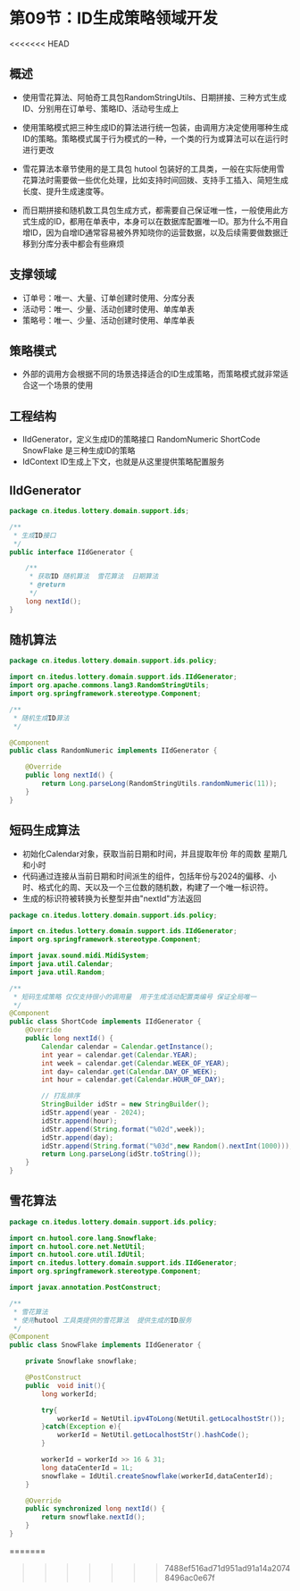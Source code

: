 # 第09节：ID生成策略领域开发

<<<<<<< HEAD
## 概述

* 使用雪花算法、阿帕奇工具包RandomStringUtils、日期拼接、三种方式生成ID、分别用在订单号、策略ID、活动号生成上


* 使用策略模式把三种生成ID的算法进行统一包装，由调用方决定使用哪种生成ID的策略。策略模式属于行为模式的一种，一个类的行为或算法可以在运行时进行更改
* 雪花算法本章节使用的是工具包 hutool 包装好的工具类，一般在实际使用雪花算法时需要做一些优化处理，比如支持时间回拨、支持手工插入、简短生成长度、提升生成速度等。
* 而日期拼接和随机数工具包生成方式，都需要自己保证唯一性，一般使用此方式生成的ID，都用在单表中，本身可以在数据库配置唯一ID。那为什么不用自增ID，因为自增ID通常容易被外界知晓你的运营数据，以及后续需要做数据迁移到分库分表中都会有些麻烦


## 支撑领域

* 订单号：唯一、大量、订单创建时使用、分库分表
* 活动号：唯一、少量、活动创建时使用、单库单表
* 策略号：唯一、少量、活动创建时使用、单库单表

## 策略模式

* 外部的调用方会根据不同的场景选择适合的ID生成策略，而策略模式就非常适合这一个场景的使用

## 工程结构


* IIdGenerator，定义生成ID的策略接口 RandomNumeric ShortCode SnowFlake 是三种生成ID的策略
* IdContext ID生成上下文，也就是从这里提供策略配置服务


## IIdGenerator

```java
package cn.itedus.lottery.domain.support.ids;

/**
 * 生成ID接口
 */
public interface IIdGenerator {

    /**
     * 获取ID 随机算法  雪花算法  日期算法
     * @return
     */
    long nextId();
}


```

## 随机算法


```java
package cn.itedus.lottery.domain.support.ids.policy;

import cn.itedus.lottery.domain.support.ids.IIdGenerator;
import org.apache.commons.lang3.RandomStringUtils;
import org.springframework.stereotype.Component;

/**
 * 随机生成ID算法
 */

@Component
public class RandomNumeric implements IIdGenerator {

    @Override
    public long nextId() {
        return Long.parseLong(RandomStringUtils.randomNumeric(11));
    }
}


```

## 短码生成算法

* 初始化Calendar对象，获取当前日期和时间，并且提取年份 年的周数 星期几和小时
* 代码通过连接从当前日期和时间派生的组件，包括年份与2024的偏移、小时、格式化的周、天以及一个三位数的随机数，构建了一个唯一标识符。
* 生成的标识符被转换为长整型并由"nextId"方法返回


```java
package cn.itedus.lottery.domain.support.ids.policy;

import cn.itedus.lottery.domain.support.ids.IIdGenerator;
import org.springframework.stereotype.Component;

import javax.sound.midi.MidiSystem;
import java.util.Calendar;
import java.util.Random;

/**
 * 短码生成策略 仅仅支持很小的调用量  用于生成活动配置类编号 保证全局唯一
 */
@Component
public class ShortCode implements IIdGenerator {
    @Override
    public long nextId() {
        Calendar calendar = Calendar.getInstance();
        int year = calendar.get(Calendar.YEAR);
        int week = calendar.get(Calendar.WEEK_OF_YEAR);
        int day= calendar.get(Calendar.DAY_OF_WEEK);
        int hour = calendar.get(Calendar.HOUR_OF_DAY);

        // 打乱排序
        StringBuilder idStr = new StringBuilder();
        idStr.append(year - 2024);
        idStr.append(hour);
        idStr.append(String.format("%02d",week));
        idStr.append(day);
        idStr.append(String.format("%03d",new Random().nextInt(1000)));
        return Long.parseLong(idStr.toString());
    }
}


```


## 雪花算法

```java
package cn.itedus.lottery.domain.support.ids.policy;

import cn.hutool.core.lang.Snowflake;
import cn.hutool.core.net.NetUtil;
import cn.hutool.core.util.IdUtil;
import cn.itedus.lottery.domain.support.ids.IIdGenerator;
import org.springframework.stereotype.Component;

import javax.annotation.PostConstruct;

/**
 * 雪花算法
 * 使用hutool 工具类提供的雪花算法  提供生成的ID服务
 */
@Component
public class SnowFlake implements IIdGenerator {

    private Snowflake snowflake;

    @PostConstruct
    public  void init(){
        long workerId;

        try{
            workerId = NetUtil.ipv4ToLong(NetUtil.getLocalhostStr());
        }catch(Exception e){
            workerId = NetUtil.getLocalhostStr().hashCode();
        }

        workerId = workerId >> 16 & 31;
        long dataCenterId = 1L;
        snowflake = IdUtil.createSnowflake(workerId,dataCenterId);
    }

    @Override
    public synchronized long nextId() {
        return snowflake.nextId();
    }
}


```
=======


>>>>>>> 7488ef516ad71d951ad91a14a20748496ac0e67f
